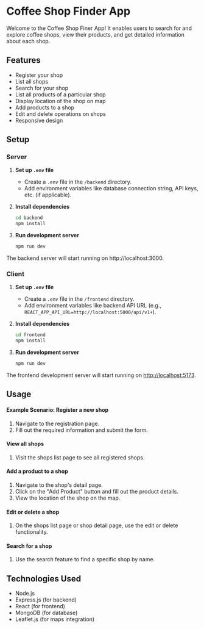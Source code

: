 # Coffee Shop Finder App

Welcome to the Coffee Shop Finer App! It enables users to search for and explore coffee shops, view their products, and get detailed information about each shop.

## Features

- Register your shop
- List all shops
- Search for your shop
- List all products of a particular shop
- Display location of the shop on map
- Add products to a shop
- Edit and delete operations on shops
- Responsive design

## Setup

### Server

1. **Set up `.env` file**
   - Create a `.env` file in the `/backend` directory.
   - Add environment variables like database connection string, API keys, etc. (if applicable).

2. **Install dependencies**
   ```bash
   cd backend
   npm install
   
3. **Run development server**
    ```bash
    npm run dev

The backend server will start running on http://localhost:3000.

### Client

1. **Set up `.env` file**
   - Create a `.env` file in the `/frontend` directory.
   - Add environment variables like backend API URL (e.g., `REACT_APP_API_URL=http://localhost:5000/api/v1+`).

2. **Install dependencies**
   ```bash
   cd frontend
   npm install

3. **Run development server**
   ```bash
   npm run dev

The frontend development server will start running on [http://localhost:5173](http://localhost:5173).

## Usage

#### Example Scenario: Register a new shop

1. Navigate to the registration page.
2. Fill out the required information and submit the form.

#### View all shops

1. Visit the shops list page to see all registered shops.

#### Add a product to a shop

1. Navigate to the shop's detail page.
2. Click on the "Add Product" button and fill out the product details.
3. View the location of the shop on the map.

#### Edit or delete a shop

1. On the shops list page or shop detail page, use the edit or delete functionality.

#### Search for a shop

1. Use the search feature to find a specific shop by name.

## Technologies Used

- Node.js
- Express.js (for backend)
- React (for frontend)
- MongoDB (for database)
- Leaflet.js (for maps integration)

